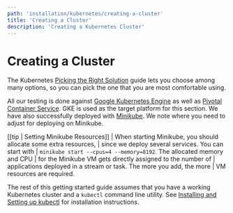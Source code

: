 ```yaml
---
path: 'installation/kubernetes/creating-a-cluster'
title: 'Creating a Cluster'
description: 'Creating a Kubernetes Cluster'
---
```


# Creating a Cluster

The Kubernetes [Picking the Right
Solution](https://kubernetes.io/docs/setup/pick-right-solution/) guide
lets you choose among many options, so you can pick the one that you are
most comfortable using.

All our testing is done against [Google Kubernetes
Engine](https://cloud.google.com/kubernetes-engine/) as well as [Pivotal
Container
Service](https://pivotal.io/platform/pivotal-container-service/). GKE is
used as the target platform for this section. We have also successfully
deployed with
[Minikube](https://kubernetes.io/docs/getting-started-guides/minikube/).
We note where you need to adjust for deploying on Minikube.

[[tip | Setting Minikube Resources]]
| When starting Minikube, you should allocate some extra resources,
| since we deploy several services. You can start with
| `minikube start --cpus=4 --memory=8192`. The allocated memory and CPU
| for the Minikube VM gets directly assigned to the number of
| applications deployed in a stream or task. The more you add, the more
| VM resources are required.

The rest of this getting started guide assumes that you have a working
Kubernetes cluster and a `kubectl` command line utility. See [Installing
and Setting up kubectl](https://kubernetes.io/docs/user-guide/prereqs/)
for installation instructions.

